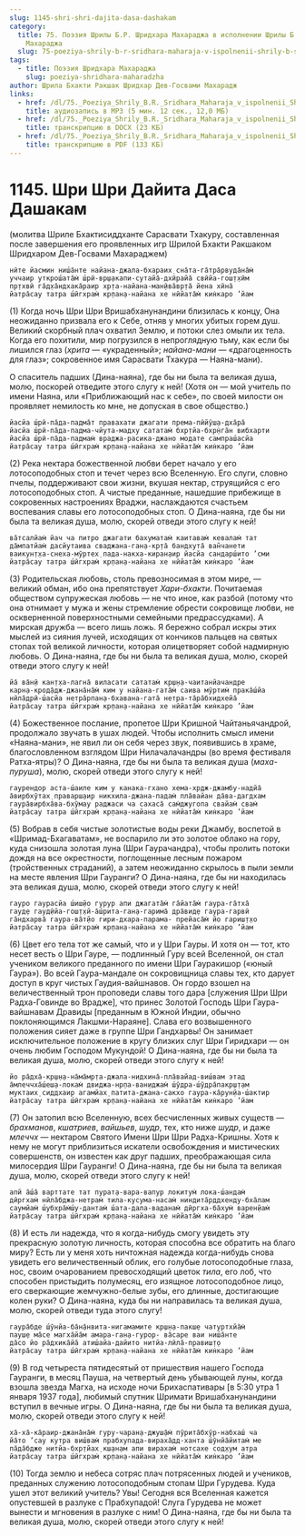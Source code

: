 ```yaml
---
slug: 1145-shri-shri-dajita-dasa-dashakam
category:
  title: 75. Поэзия Шрилы Б.Р. Шридхара Махараджа в исполнении Шрилы Б.С. Говинды
    Махараджа
  slug: 75-poeziya-shrily-b-r-sridhara-maharaja-v-ispolnenii-shrily-b-s-govindy-maharaja
tags:
  - title: Поэзия Шридхара Махараджа
    slug: poeziya-shridhara-maharadzha
author: Шрила Бхакти Ракшак Шридхар Дев-Госвами Махарадж
links:
  - href: /dl/75._Poeziya_Shrily_B.R._Sridhara_Maharaja_v_ispolnenii_Shrily_B.S._Govindy_Maharaja/1145_Shri_Dayita_Das_Dasakam.mp3
    title: аудиозапись в MP3 (5 мин. 12 сек., 12,0 МБ)
  - href: /dl/75._Poeziya_Shrily_B.R._Sridhara_Maharaja_v_ispolnenii_Shrily_B.S._Govindy_Maharaja/1145_Shri_Dayita_Das_Dasakam.docx
    title: транскрипцию в DOCX (23 КБ)
  - href: /dl/75._Poeziya_Shrily_B.R._Sridhara_Maharaja_v_ispolnenii_Shrily_B.S._Govindy_Maharaja/1145_Shri_Dayita_Das_Dasakam.pdf
    title: транскрипцию в PDF (133 КБ)
---
```


# 1145. Шри Шри Дайита Даса Дашакам

(молитва Шриле Бхактисиддханте Сарасвати Тхакуру, составленная после завершения его проявленных игр Шрилой Бхакти Ракшаком Шридхаром Дев-Госвами Махараджем)

    нӣте йасмин ниш́а̄нте найана-джала-бхараих̣ сна̄та-га̄тра̄рвуда̄на̄м̇
    уччаир уткрош́ата̄м̇ ш́рӣ-вр̣ш̣акапи-сутайа̄-дхӣрайа̄ свӣйа-гош̣т̣хӣм
    пр̣тхвӣ га̄д̣ха̄ндхака̄раир хр̣та-найана-ман̣ӣва̄вр̣та̄ йена хӣна̄
    йатра̄сау татра ш́ӣгхрам̇ кр̣пан̣а-найана хе нӣйата̄м̇ кин̇каро ’йам

(1) Когда ночь Шри Шри Вришабханунандини близилась к концу, Она неожиданно призвала его к Себе, отняв у многих убитых горем душ. Великий скорбный плач охватил Землю, и потоки слез омыли их тела. Когда его похитили, мир погрузился в непроглядную тьму, как если бы лишился глаз (*хрита* — «украденный»; *найана-мани* — «драгоценность для глаз»; сокровенное имя Сарасвати Тхакура — Наяна-мани).

О спаситель падших (Дина-наяна), где бы ни была та великая душа, молю, поскорей отведите этого слугу к ней! (Хотя он — мой учитель по имени Наяна, или «Приближающий нас к себе», по своей милости он проявляет немилость ко мне, не допуская в свое общество.)

    йасйа ш́рӣ-па̄да-падма̄т правахати джагати према-пӣйӯш̣а-дха̄ра̄
    йасйа ш́рӣ-па̄да-падма-чйута-мадху сататам̇ бхр̣тйа-бхр̣н̇га̄н вибхарти
    йасйа ш́рӣ-па̄да-падмам̇ враджа-расика-джано модате сампраш́асйа
    йатра̄сау татра ш́ӣгхрам̇ кр̣пан̣а-найана хе нӣйата̄м̇ кин̇каро ’йам

(2) Река нектара божественной любви берет начало у его лотосоподобных стоп и течет через всю Вселенную. Его слуги, словно пчелы, поддерживают свои жизни, вкушая нектар, струящийся с его лотосоподобных стоп. А чистые преданные, нашедшие прибежище в сокровенных настроениях Враджи, наслаждаются счастьем воспевания славы его лотосоподобных стоп. О Дина-наяна, где бы ни была та великая душа, молю, скорей отведи этого слугу к ней!

    ва̄тсалйам̇ йач ча питро джагати бахуматам̇ каитавам̇ кевалам̇ тат
    да̄мпатйам̇ дасйутаива сваджана-ган̣а-кр̣та̄ бандхута̄ ван̃чанети
    ваикун̣т̣ха-снеха-мӯртех̣ пада-накха-киран̣аир йасйа сандарш́ито ’сми
    йатра̄сау татра ш́ӣгхрам̇ кр̣пан̣а-найана хе нӣйата̄м̇ кин̇каро ’йам

(3) Родительская любовь, столь превозносимая в этом мире, — великий обман, ибо она препятствует *Хари-бхакти*. Почитаемая обществом супружеская любовь — не что иное, как разбой (потому что она отнимает у мужа и жены стремление обрести сокровище любви, не оскверненной поверхностными семейными предрассудками). А мирская дружба — всего лишь ложь. Я бережно собрал искры этих мыслей из сияния лучей, исходящих от кончиков пальцев на святых стопах той великой личности, которая олицетворяет собой надмирную любовь. О Дина-наяна, где бы ни была та великая душа, молю, скорей отведи этого слугу к ней!

    йа̄ ва̄н̣ӣ кан̣т̣ха-лагна̄ виласати сататам̇ кр̣ш̣н̣а-чаитанйачандре
    карн̣а-крод̣а̄дж-джана̄на̄м̇ ким у найана-гата̄м̇ саива мӯртим̇ прака̄ш́йа
    нӣла̄дрӣ-ш́асйа нетра̄рпан̣а-бхавана-гата̄ нетра-та̄ра̄бхидхейа̄
    йатра̄сау татра ш́ӣгхрам̇ кр̣пан̣а-найана хе нӣйата̄м̇ кин̇каро ’йам

(4) Божественное послание, пропетое Шри Кришной Чайтаньячандрой, продолжало звучать в ушах людей. Чтобы исполнить смысл имени «Наяна-мани», не явил ли он себя через звук, появившись в храме, благословленном взглядом Шри Нилачалачандры (во время фестиваля Ратха-ятры)? О Дина-наяна, где бы ни была та великая душа (*маха-пуруша*), молю, скорей отведи этого слугу к ней!

    гаурендор аста-ш́аиле ким у канака-гхано хема-хр̣дж-джамбу-надйа̄
    а̄вирбхӯтах̣ праварш̣аир никхила-джана-падам̇ пла̄вайан да̄ва-дагдхам
    гаура̄вирбха̄ва-бхӯмау раджаси ча сахаса̄ сам̇джугопа свайам̇ свам̇
    йатра̄сау татра ш́ӣгхрам̇ кр̣пан̣а-найана хе нӣйата̄м̇ кин̇каро ’йам

(5) Вобрав в себя чистые золотистые воды реки Джамбу, воспетой в «Шримад-Бхагаватам», не воспарило ли это золотое облако на гору, куда снизошла золотая луна (Шри Гаурачандра), чтобы пролить потоки дождя на все окрестности, поглощенные лесным пожаром (тройственных страданий), а затем неожиданно скрылось в пыли земли на месте явления Шри Гауранги? О Дина-наяна, где бы ни находилась эта великая душа, молю, скорей отведи этого слугу к ней!

    гауро гаурасйа ш́иш̣йо гурур апи джагата̄м̇ га̄йата̄м̇ гаура-га̄тха̄
    гауд̣е гауд̣ӣйа-гош̣т̣хй-а̄ш́рита-ган̣а-гарима̄ дра̄вид̣е гаура-гарвӣ
    га̄ндхарва̄ гаура-ва̄т̣йо гири-дхара-парама- прейаса̄м̇ йо гариш̣т̣хо
    йатра̄сау татра ш́ӣгхрам̇ кр̣пан̣а-найана хе нӣйата̄м̇ кин̇каро ’йам

(6) Цвет его тела тот же самый, что и у Шри Гауры. И хотя он — тот, кто несет весть о Шри Гауре, — подлинный Гуру всей Вселенной, он стал учеником великого преданного по имени Шри Гауракишор («юный Гаура»). Во всей Гаура-мандале он сокровищница славы тех, кто дарует доступ в круг чистых Гаудия-вайшнавов. Он гордо взошел на величественный трон проповеди славы того дара [служения Шри Шри Радха-Говинде во Врадже], что принес Золотой Господь Шри Гаура-вайшнавам Дравиды [преданным в Южной Индии, обычно поклоняющимся Лакшми-Нараяне]. Слава его возвышенного положения сияет даже в группе Шри Гандхарвы! Он занимает исключительное положение в кругу близких слуг Шри Гиридхари — он очень любим Господом Мукундой! О Дина-наяна, где бы ни была та великая душа, молю, скорей отведи этого слугу к ней!

    йо ра̄дха̄-кр̣ш̣н̣а-на̄ма̄мр̣та-джала-нидхина̄-пла̄вайад-виш́вам этад
    а̄млеччха̄ш́еш̣а-локам̇ двиджа-нр̣па-ван̣иджам̇ ш́ӯдра-ш́ӯдра̄пакр̣ш̣т̣ам
    муктаих̣ сиддхаир агамйах̣ патита-джана-сакхо гаура-ка̄рун̣йа-ш́актир
    йатра̄сау татра ш́ӣгхрам̇ кр̣пан̣а-найана хе нӣйата̄м̇ кин̇каро ’йам

(7) Он затопил всю Вселенную, всех бесчисленных живых существ — *брахманов*, *кшатриев*, *вайшьев*, *шудр*, тех, кто ниже *шудр*, и даже *млеччх* — нектаром Святого Имени Шри Шри Радха-Кришны. Хотя к нему не могут приблизиться искатели освобождения и мистических совершенств, он известен как друг падших, преображающая сила милосердия Шри Гауранги! О Дина-наяна, где бы ни была та великая душа, молю, скорей отведи этого слугу к ней!

    апй а̄ш́а̄ варттате тат пурат̣а-вара-вапур локитум̇ лока-ш́андам̇
    дӣргхам̇ нӣла̄бджа-нетрам̇ тила-кусума-насам̇ ниндита̄рддхенду-бха̄лам
    саумйам̇ ш́убхра̄м̇ш́у-дантам̇ ш́ата-дала-ваданам̇ дӣргха-ба̄хум̇ варен̣йам̇
    йатра̄сау татра ш́ӣгхрам̇ кр̣пан̣а-найана хе нӣйата̄м̇ кин̇каро ’йам

(8) И есть ли надежда, что я когда-нибудь смогу увидеть эту прекрасную золотую личность, которая способна все обратить на благо миру? Есть ли у меня хоть ничтожная надежда когда-нибудь снова увидеть его величественный облик, его голубые лотосоподобные глаза, нос, своим очарованием превосходящий цветок *тила*, его лоб, что способен пристыдить полумесяц, его изящное лотосоподобное лицо, его сверкающие жемчужно-белые зубы, его длинные, достигающие колен руки? О Дина-наяна, куда бы ни направилась та великая душа, молю, скорей отведи туда этого слугу!

    гаура̄бде ш́ӯнйа-ба̄н̣а̄нвита-нигамамите кр̣ш̣н̣а-пакш̣е чатуртхйа̄м̇
    пауш̣е ма̄се магха̄йа̄м амара-ган̣а-гурор- ва̄саре ваи ниш́а̄нте
    да̄со йо ра̄дхика̄йа̄ атиш́айа-дайито нитйа-лӣла̄-правиш̣т̣о
    йатра̄сау татра ш́ӣгхрам̇ кр̣пан̣а-найана хе нӣйата̄м̇ кин̇каро ’йам

(9) В год четыреста пятидесятый от пришествия нашего Господа Гауранги, в месяц Пауша, на четвертый день убывающей луны, когда взошла звезда Магха, на исходе ночи Брихаспативары [в 5:30 утра 1 января 1937 года], любимый спутник Шримати Вришабханунандини вступил в вечные игры. О Дина-наяна, где бы ни была та великая душа, молю, скорей отведи этого слугу к ней!

    ха̄-ха̄-ка̄раир-джана̄на̄м̇ гуру-чаран̣а-джуш̣а̄м̇ пӯрита̄бхӯр-набхаш́ ча
    йа̄то ’сау кутра виш́вам̇ прабхупада-вираха̄дд-ханта ш́ӯнйа̄йитам̇ ме
    па̄да̄бдже нитйа-бхр̣тйах̣ кш̣ан̣ам апи вирахам̇ нотсахе сод̣хум атра
    йатра̄сау татра ш́ӣгхрам̇ кр̣пан̣а-найана хе нӣйата̄м̇ кин̇каро ’йам

(10) Тогда землю и небеса сотряс плач потрясенных людей и учеников, преданных служению лотосоподобным стопам Шри Гурудева. Куда ушел этот великий учитель? Увы! Сегодня вся Вселенная кажется опустевшей в разлуке с Прабхупадой! Слуга Гурудева не может вынести и мгновения в разлуке с ним! О Дина-наяна, где бы ни была та великая душа, молю, скорей отведи этого слугу к ней!

